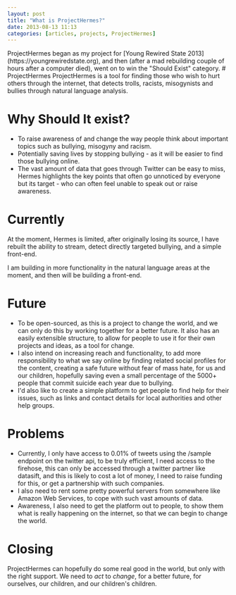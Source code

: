 ```yaml
---
layout: post
title: "What is ProjectHermes?"
date: 2013-08-13 11:13
categories: [articles, projects, ProjectHermes]
---
```

<img src="/assets/yrs.png" style="display:none;"/>
ProjectHermes began as my project for [Young Rewired State 2013](https://youngrewiredstate.org), and then (after a mad rebuilding couple of hours after a computer died), went on to win the "Should Exist" category.
<!-- more -->
# ProjectHermes
ProjectHermes is a tool for finding those who wish to hurt others through the internet, that detects trolls, racists, misogynists and bullies through natural language analysis.

# Why Should It exist?
- To raise awareness of and change the way people think about important topics such as bullying, misogyny and racism.
- Potentially saving lives by stopping bullying - as it will be easier to find those bullying online.
- The vast amount of data that goes through Twitter can be easy to miss, Hermes highlights the key points that often go unnoticed by everyone but its target - who can often feel unable to speak out or raise awareness.

# Currently
At the moment, Hermes is limited, after originally losing its source, I have rebuilt the ability to stream, detect directly targeted bullying, and a simple front-end.

I am building in more functionality in the natural language areas at the moment, and then will be building a front-end.

# Future
- To be open-sourced, as this is a project to change the world, and we can only do this by working together for a better future. It also has an easily extensible structure, to allow for people to use it for their own projects and ideas, as a tool for change.
- I also intend on increasing reach and functionality, to add more responsibility to what we say online by finding related social profiles for the content, creating a safe future without fear of mass hate, for us and our children, hopefully saving even a small percentage of the 5000+ people that commit suicide each year due to bullying.
- I'd also like to create a simple platform to get people to find help for their issues, such as links and contact details for local authorities and other help groups.

# Problems
- Currently, I only have access to 0.01% of tweets using the /sample endpoint on the twitter api, to be truly efficient, I need access to the firehose, this can only be accessed through a twitter partner like datasift, and this is likely to cost a lot of money, I need to raise funding for this, or get a partnership with such companies.
- I also need to rent some pretty powerful servers from somewhere like Amazon Web Services, to cope with such vast amounts of data.
- Awareness, I also need to get the platform out to people, to show them what is really happening on the internet, so that we can begin to change the world.

# Closing
ProjectHermes can hopefully do some real good in the world, but only with the right support. We need to _act_ to _change_, for a better future, for ourselves, our children, and our children's children.
